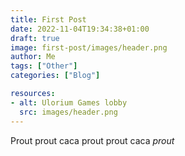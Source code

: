 ```yaml
---
title: First Post
date: 2022-11-04T19:34:38+01:00
draft: true
image: first-post/images/header.png
author: Me
tags: ["Other"]
categories: ["Blog"]

resources:
- alt: Ulorium Games lobby
  src: images/header.png
---
```


Prout prout caca prout prout caca *prout*